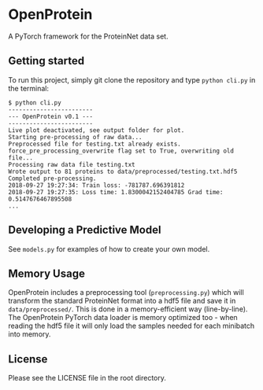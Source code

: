 # OpenProtein

A PyTorch framework for the ProteinNet data set.

## Getting started
To run this project, simply git clone the repository and type `python cli.py` in the terminal:
```
$ python cli.py
------------------------
--- OpenProtein v0.1 ---
------------------------
Live plot deactivated, see output folder for plot.
Starting pre-processing of raw data...
Preprocessed file for testing.txt already exists.
force_pre_processing_overwrite flag set to True, overwriting old file...
Processing raw data file testing.txt
Wrote output to 81 proteins to data/preprocessed/testing.txt.hdf5
Completed pre-processing.
2018-09-27 19:27:34: Train loss: -781787.696391812
2018-09-27 19:27:35: Loss time: 1.8300042152404785 Grad time: 0.5147676467895508
...
```

## Developing a Predictive Model
See `models.py` for examples of how to create your own model. 

## Memory Usage
OpenProtein includes a preprocessing tool (`preprocessing.py`) which will transform the standard ProteinNet format into a hdf5 file and save it in `data/preprocessed/`. This is done in a memory-efficient way (line-by-line). The OpenProtein PyTorch data loader is memory optimized too - when reading the hdf5 file it will only load the samples needed for each minibatch into memory.

## License
Please see the LICENSE file in the root directory.
